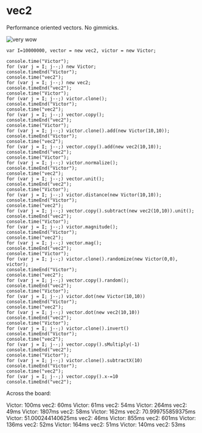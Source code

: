# vec2
Performance oriented vectors. No gimmicks. 

![very wow](https://i.gyazo.com/fe066eda2b8e4bd0ff7397455495c29f.gif)

```
var I=10000000, vector = new vec2, victor = new Victor;

console.time("Victor");
for (var j = I; j--;) new Victor;
console.timeEnd("Victor");
console.time("vec2");
for (var j = I; j--;) new vec2;
console.timeEnd("vec2");
console.time("Victor");
for (var j = I; j--;) victor.clone();
console.timeEnd("Victor");
console.time("vec2");
for (var j = I; j--;) vector.copy();
console.timeEnd("vec2");
console.time("Victor");
for (var j = I; j--;) victor.clone().add(new Victor(10,10));
console.timeEnd("Victor");
console.time("vec2");
for (var j = I; j--;) vector.copy().add(new vec2(10,10));
console.timeEnd("vec2");
console.time("Victor");
for (var j = I; j--;) victor.normalize();
console.timeEnd("Victor");
console.time("vec2");
for (var j = I; j--;) vector.unit();
console.timeEnd("vec2");
console.time("Victor");
for (var j = I; j--;) victor.distance(new Victor(10,10));
console.timeEnd("Victor");
console.time("vec2");
for (var j = I; j--;) vector.copy().subtract(new vec2(10,10)).unit();
console.timeEnd("vec2");
console.time("Victor");
for (var j = I; j--;) victor.magnitude();
console.timeEnd("Victor");
console.time("vec2");
for (var j = I; j--;) vector.mag();
console.timeEnd("vec2");
console.time("Victor");
for (var j = I; j--;) victor.clone().randomize(new Victor(0,0), victor);
console.timeEnd("Victor");
console.time("vec2");
for (var j = I; j--;) vector.copy().random();
console.timeEnd("vec2");
console.time("Victor");
for (var j = I; j--;) victor.dot(new Victor(10,10))
console.timeEnd("Victor");
console.time("vec2");
for (var j = I; j--;) vector.dot(new vec2(10,10))
console.timeEnd("vec2");
console.time("Victor");
for (var j = I; j--;) victor.clone().invert()
console.timeEnd("Victor");
console.time("vec2");
for (var j = I; j--;) vector.copy().sMultiply(-1)
console.timeEnd("vec2");
console.time("Victor");
for (var j = I; j--;) victor.clone().subtractX(10)
console.timeEnd("Victor");
console.time("vec2");
for (var j = I; j--;) vector.copy().x-=10
console.timeEnd("vec2");
```

Across the board:

Victor: 100ms
vec2: 60ms
Victor: 61ms
vec2: 54ms
Victor: 264ms
vec2: 49ms
Victor: 1807ms
vec2: 58ms
Victor: 162ms
vec2: 70.999755859375ms
Victor: 51.000244140625ms
vec2: 46ms
Victor: 855ms
vec2: 601ms
Victor: 136ms
vec2: 52ms
Victor: 164ms
vec2: 51ms
Victor: 140ms
vec2: 53ms
